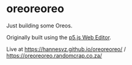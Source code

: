 # oreoreoreo
Just building some Oreos.

Originally built using the [p5.js Web Editor](https://editor.p5js.org/hannesvz/sketches/YT0hHiEO9).

Live at https://hannesvz.github.io/oreoreoreo/ / https://oreoreoreo.randomcrap.co.za/
